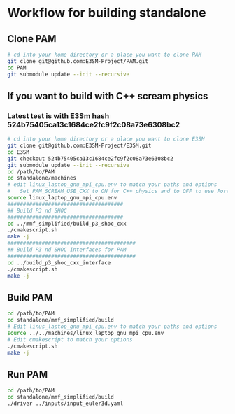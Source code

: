 # Workflow for building standalone

## Clone PAM

```bash
# cd into your home directory or a place you want to clone PAM
git clone git@github.com:E3SM-Project/PAM.git
cd PAM
git submodule update --init --recursive
```

## If you want to build with C++ scream physics

### Latest test is with E3Sm hash 524b75405ca13c1684ce2fc9f2c08a73e6308bc2

```bash
# cd into your home directory or a place you want to clone E3SM
git clone git@github.com:E3SM-Project/E3SM.git
cd E3SM
git checkout 524b75405ca13c1684ce2fc9f2c08a73e6308bc2
git submodule update --init --recursive
cd /path/to/PAM
cd standalone/machines
# edit linux_laptop_gnu_mpi_cpu.env to match your paths and options
#   Set PAM_SCREAM_USE_CXX to ON for C++ physics and to OFF to use Fortran CPU physics
source linux_laptop_gnu_mpi_cpu.env
#####################################
## Build P3 nd SHOC
#####################################
cd ../mmf_simplified/build_p3_shoc_cxx
./cmakescript.sh
make -j
#########################################
## Build P3 nd SHOC interfaces for PAM
#########################################
cd ../build_p3_shoc_cxx_interface
./cmakescript.sh
make -j
```

## Build PAM

```bash
cd /path/to/PAM
cd standalone/mmf_simplified/build
# Edit linus_laptop_gnu_mpi_cpu.env to match your paths and options
source ../../machines/linux_laptop_gnu_mpi_cpu.env
# Edit cmakescript to match your options
./cmakescript.sh
make -j
```

## Run PAM

```bash
cd /path/to/PAM
cd standalone/mmf_simplified/build
./driver ../inputs/input_euler3d.yaml
```


